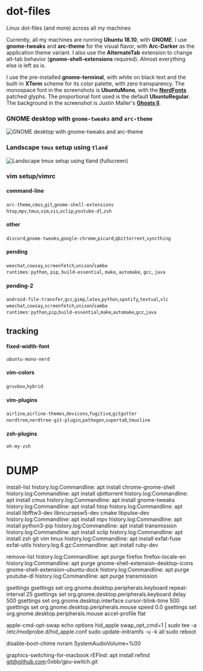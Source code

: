 # dot-files
Linux dot-files (and more) across all my machines

Currently, all my machines are running **Ubuntu 18.10**, with **GNOME**. I use **gnome-tweaks** and
**arc-theme** for the visual flavor, with **Arc-Darker** as the application theme variant. I also
use the **AlternateTab** extension to change alt-tab behavior (**gnome-shell-extensions** required).
Almost everything else is left as is.

I use the pre-installed **gnome-terminal**, with white on black text and the built-in **XTerm**
scheme for its color palette, with zero transparency. The monospace font in the screenshots is
**UbuntuMono**, with the [**NerdFonts**](https://github.com/ryanoasis/nerd-fonts) patched glyphs.
The proportional font used is the default **UbuntuRegular**. The background in the screenshot is
Justin Maller's [**Ghosts II**](http://www.facets.la/2013/200/).

### GNOME desktop with `gnome-tweaks` and `arc-theme`
![GNOME desktop with `gnome-tweaks` and `arc-theme`](https://i.imgur.com/cKQ5mBN.jpg)

### Landscape `tmux` setup using `tland`
![Landscape `tmux` setup using `tland` (fullscreen)](https://i.imgur.com/vXRE27A.jpg)

### vim setup/vimrc

#### command-line
`arc-theme`,`cmus`,`git`,`gnome-shell-extensions`\
`htop`,`mpv`,`tmux`,`vim`,`vis`,`xclip`,`youtube-dl`,`zsh`
#### other
`discord`,`gnome-tweaks`,`google-chrome`,`picard`,`qbittorrent`,`syncthing`
#### pending
`weechat`,`cowsay`,`screenfetch`,`unison`/`samba`\
`runtimes`: `python`, `pip`, `build-essential`, `make`, `automake`, `gcc`, `java`
#### pending-2
`android-file-transfer`,`gcc`,`gimp`,`latex`,`python`,`spotify`,`textual`,`vlc`\
`weechat`,`cowsay`,`screenfetch`,`unison`/`samba`\
`runtimes`: `python`,`pip`,`build-essential`,`make`,`automake`,`gcc`,`java`

## tracking
#### fixed-width-font
`ubuntu-mono-nerd`
#### vim-colors
`gruvbox`,`hybrid`
#### vim-plugins
`airline`,`airline-themes`,`devicons`,`fugitive`,`gitgutter`\
`nerdtree`,`nerdtree-git-plugin`,`pathogen`,`supertab`,`tmuxline`
#### zsh-plugins
`oh-my-zsh`

DUMP
=====
install-list
	history.log:Commandline: apt install chrome-gnome-shell
	history.log:Commandline: apt install qbittorrent
	history.log:Commandline: apt install cmus
	history.log:Commandline: apt install gnome-tweaks
	history.log:Commandline: apt install htop
	history.log:Commandline: apt install libfftw3-dev libncursesw5-dev cmake libpulse-dev
	history.log:Commandline: apt install mpv
	history.log:Commandline: apt install python3-pip
	history.log:Commandline: apt install transmission
	history.log:Commandline: apt install xclip
	history.log:Commandline: apt install zsh git vim tmux
	history.log:Commandline: apt install exfat-fuse exfat-utils
	history.log.6.gz:Commandline: apt install ruby-dev

remove-list
	history.log:Commandline: apt purge firefox firefox-locale-en
	history.log:Commandline: apt purge gnome-shell-extension-desktop-icons gnome-shell-extension-ubuntu-dock
	history.log:Commandline: apt purge youtube-dl
	history.log:Commandline: apt purge transmission

gsettings
	gsettings set org.gnome.desktop.peripherals.keyboard repeat-interval 25
	gsettings set org.gnome.desktop.peripherals.keyboard delay 500
	gsettings set org.gnome.desktop.interface cursor-blink-time 500
	gsettings set org.gnome.desktop.peripherals.mouse speed 0.0
	gsettings set org.gnome.desktop.peripherals.mouse accel-profile flat

apple-cmd-opt-swap
	echo options hid_apple swap_opt_cmd=1 | sudo tee -a /etc/modprobe.d/hid_apple.conf
	sudo update-initramfs -u -k all
	sudo reboot

disable-boot-chime
	nvram SystemAudioVolume=%00

graphics-switching-for-macbook
	rEFInd:
		apt install refind
	git@github.com:0xbb/gpu-switch.git
